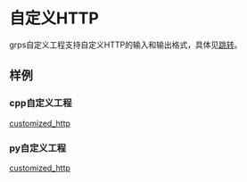 # 自定义HTTP

grps自定义工程支持自定义HTTP的输入和输出格式，具体见[跳转](./2_Interface.md#自定义http格式)。

## 样例

### cpp自定义工程

[customized_http](https://github.com/NetEase-Media/grps_examples/tree/master/cpp_examples/customized_http)

### py自定义工程

[customized_http](https://github.com/NetEase-Media/grps_examples/tree/master/py_examples/customized_http)
